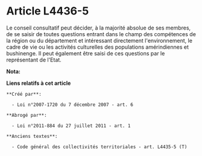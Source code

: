 # Article L4436-5

Le conseil consultatif peut décider, à la majorité absolue de ses membres, de se saisir de toutes questions entrant dans le
champ des compétences de la région ou du département et intéressant directement l'environnement, le cadre de vie ou les
activités culturelles des populations amérindiennes et bushinenge. Il peut également être saisi de ces questions par le
représentant de l'Etat.

**Nota:**



**Liens relatifs à cet article**

	**Créé par**:

	  - Loi n°2007-1720 du 7 décembre 2007 - art. 6

	**Abrogé par**:

	  - Loi n°2011-884 du 27 juillet 2011 - art. 1

	**Anciens textes**:

	  - Code général des collectivités territoriales - art. L4435-5 (T)
